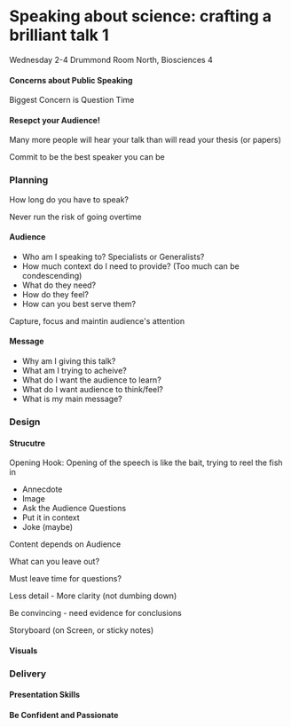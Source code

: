 # Speaking about science: crafting a brilliant talk 1

Wednesday 2-4
Drummond Room North, Biosciences 4

#### Concerns about Public Speaking

Biggest Concern is Question Time

#### Resepct your Audience!

Many more people will hear your talk than will read your thesis (or papers)

Commit to be the best speaker you can be

### Planning

How long do you have to speak?

Never run the risk of going overtime

#### Audience

-   Who am I speaking to? Specialists or Generalists?
-   How much context do I need to provide? (Too much can be condescending)
-   What do they need?
-   How do they feel?
-   How can you best serve them?

Capture, focus and maintin audience's attention

#### Message

-   Why am I giving this talk?
-   What am I trying to acheive?
-   What do I want the audience to learn?
-   What do I want audience to think/feel?
-   What is my main message?

### Design

#### Strucutre

Opening Hook: Opening of the speech is like the bait, trying to reel the fish in

-   Annecdote
-   Image
-   Ask the Audience Questions
-   Put it in context
-   Joke (maybe)

Content depends on Audience

What can you leave out?

Must leave time for questions?

Less detail - More clarity (not dumbing down)

Be convincing - need evidence for conclusions

Storyboard (on Screen, or sticky notes)

#### Visuals

### Delivery

#### Presentation Skills

#### Be Confident and Passionate
